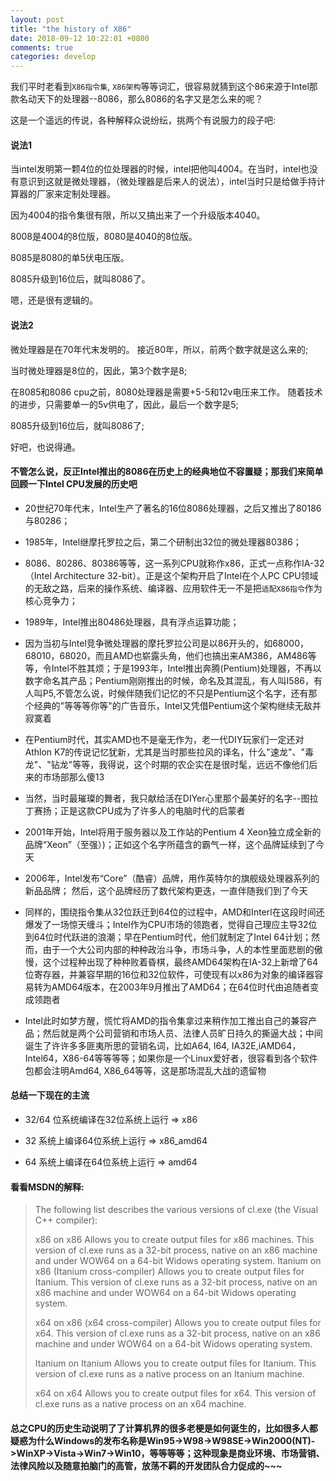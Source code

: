 ```yaml
---
layout: post
title: "the history of X86"
date: 2018-09-12 10:22:01 +0800
comments: true
categories: develop
---
```


我们平时老看到`X86指令集`, `X86架构`等等词汇，很容易就猜到这个86来源于Intel那款名动天下的处理器--8086，那么8086的名字又是怎么来的呢？

<!-- more -->

这是一个遥远的传说，各种解释众说纷纭，挑两个有说服力的段子吧:

#### 说法1

当intel发明第一颗4位的位处理器的时候，intel把他叫4004。在当时，intel也没有意识到这就是微处理器，（微处理器是后来人的说法），intel当时只是给做手持计算器的厂家来定制处理器。

因为4004的指令集很有限，所以又搞出来了一个升级版本4040。

8008是4004的8位版，8080是4040的8位版。

8085是8080的单5伏电压版。

8085升级到16位后，就叫8086了。

嗯，还是很有逻辑的。

#### 说法2

微处理器是在70年代末发明的。 接近80年，所以，前两个数字就是这么来的;

当时微处理器是8位的，因此，第3个数字是8;

在8085和8086 cpu之前，8080处理器是需要+5-5和12v电压来工作。 随着技术的进步，只需要单一的5v供电了，因此，最后一个数字是5;

8085升级到16位后，就叫8086了;

好吧，也说得通。


#### 不管怎么说，反正Intel推出的8086在历史上的经典地位不容置疑；那我们来简单回顾一下Intel CPU发展的历史吧

* 20世纪70年代末，Intel生产了著名的16位8086处理器，之后又推出了80186与80286；

* 1985年，Intel继摩托罗拉之后，第二个研制出32位的微处理器80386；

* 8086、80286、80386等等，这一系列CPU就称作x86，正式一点称作IA-32（Intel Architecture 32-bit）。正是这个架构开启了Intel在个人PC CPU领域的无敌之路，后来的操作系统、编译器、应用软件无一不是把`适配X86指令`作为核心竞争力；

* 1989年，Intel推出80486处理器，具有浮点运算功能； 

* 因为当初与Intel竞争微处理器的摩托罗拉公司是以86开头的，如68000，68010，68020，而且AMD也崭露头角，他们也搞出来AM386，AM486等等，令Intel不胜其烦；于是1993年，Intel推出奔腾(Pentium)处理器，不再以数字命名其产品；Pentium刚刚推出的时候，命名及其混乱，有人叫I586，有人叫P5,不管怎么说，时候伴随我们记忆的不只是Pentium这个名字，还有那个经典的"等等等你等"的广告音乐，Intel又凭借Pentium这个架构继续无敌并寂寞着

* 在Pentium时代，其实AMD也不是毫无作为，老一代DIY玩家们一定还对Athlon K7的传说记忆犹新，尤其是当时那些拉风的译名，什么"速龙"、"毒龙"、"钻龙"等等，我得说，这个时期的农企实在是很时髦，远远不像他们后来的市场部那么傻13

* 当然，当时最璀璨的舞者，我只献给活在DIYer心里那个最美好的名字--图拉丁赛扬；正是这款CPU成为了许多人的电脑时代的启蒙者

* 2001年开始，Intel将用于服务器以及工作站的Pentium 4 Xeon独立成全新的品牌“Xeon”（至强）)；正如这个名字所蕴含的霸气一样，这个品牌延续到了今天

* 2006年，Intel发布“Core”（酷睿）品牌，用作英特尔的旗舰级处理器系列的新品品牌； 然后，这个品牌经历了数代架构更迭，一直伴随我们到了今天

* 同样的，围绕指令集从32位跃迁到64位的过程中，AMD和Interl在这段时间还爆发了一场惊天缠斗；Intel作为CPU市场的领跑者，觉得自己理应主导32位到64位时代跃进的浪潮；早在Pentium时代，他们就制定了Intel 64计划；然而，由于一个大公司内部的种种政治斗争，市场斗争，人的本性里面悲剧的傲慢，这个过程种出现了种种败着昏棋，最终AMD64架构在IA-32上新增了64位寄存器，并兼容早期的16位和32位软件，可使现有以x86为对象的编译器容易转为AMD64版本，在2003年9月推出了AMD64；在64位时代由追随者变成领跑者

* Intel此时如梦方醒，慌忙将AMD的指令集拿过来稍作加工推出自己的兼容产品；然后就是两个公司营销和市场人员、法律人员旷日持久的撕逼大战；中间诞生了许许多多匪夷所思的营销名词，比如A64, I64, IA32E,iAMD64，Intel64，X86-64等等等等；如果你是一个Linux爱好者，很容看到各个软件包都会注明Amd64, X86_64等等，这是那场混乱大战的遗留物

#### 总结一下现在的主流

* 32/64 位系统编译在32位系统上运行 => x86

* 32 系统上编译64位系统上运行 => x86_amd64

* 64 系统上编译在64位系统上运行 => amd64

#### 看看MSDN的解释:

> The following list describes the various versions of cl.exe (the Visual C++ compiler):
> 
> x86 on x86
> Allows you to create output files for x86 machines. This version of cl.exe runs as a 32-bit process, native on an x86 machine and under WOW64 on a 64-bit Widows operating system. 
> Itanium on x86 (Itanium cross-compiler) 
> Allows you to create output files for Itanium. This version of cl.exe runs as a 32-bit process, native on an x86 machine and under WOW64 on a 64-bit Widows operating system.
> 
> x64 on x86 (x64 cross-compiler)
> Allows you to create output files for x64. This version of cl.exe runs as a 32-bit process, native on an x86 machine and under WOW64 on a 64-bit Widows operating system.
> 
> Itanium on Itanium
> Allows you to create output files for Itanium. This version of cl.exe runs as a native process on an Itanium machine.
> 
> x64 on x64
> Allows you to create output files for x64. This version of cl.exe runs as a native process on an x64 machine.

#### 总之CPU的历史生动说明了了计算机界的很多老梗是如何诞生的，比如很多人都疑惑为什么Windows的发布名称是Win95->W98->W98SE->Win2000(NT)->WinXP->Vista->Win7->Win10，等等等等；这种现象是商业环境、市场营销、法律风险以及随意拍脑门的高管，放荡不羁的开发团队合力促成的~~~
